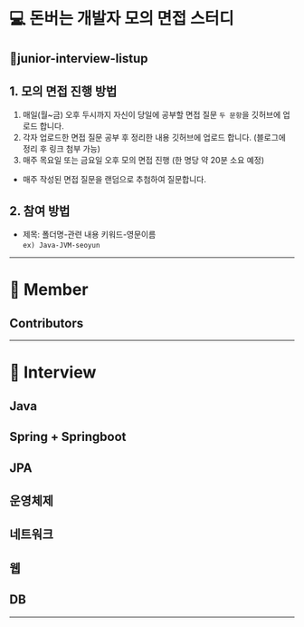 # 💻 돈버는 개발자 모의 면접 스터디 
## 🐥junior-interview-listup

## 1. 모의 면접 진행 방법
1) 매일(월~금) 오후 두시까지 자신이 당일에 공부할 면접 질문 `두 문항`을 깃허브에 업로드 합니다.
2) 각자 업로드한 면접 질문 공부 후 정리한 내용 깃허브에 업로드 합니다. (블로그에 정리 후 링크 첨부 가능)
3) 매주 목요일 또는 금요일 오후 모의 면접 진행 (한 명당 약 20분 소요 예정)
  - 매주 작성된 면접 질문을 랜덤으로 추첨하여 질문합니다.

## 2. 참여 방법
- 제목: 폴더명-관련 내용 키워드-영문이름 <br>
`ex) Java-JVM-seoyun` 

---
# 📌 Member 

## Contributors

<!-- ALL-CONTRIBUTORS-LIST:START - Do not remove or modify this section -->
<!-- prettier-ignore-start -->
<!-- markdownlint-disable -->

<!-- markdownlint-restore -->
<!-- prettier-ignore-end -->

<!-- ALL-CONTRIBUTORS-LIST:END -->

---

# 📌 Interview

## Java 

## Spring + Springboot

## JPA

## 운영체제

## 네트워크

## 웹

## DB

---

